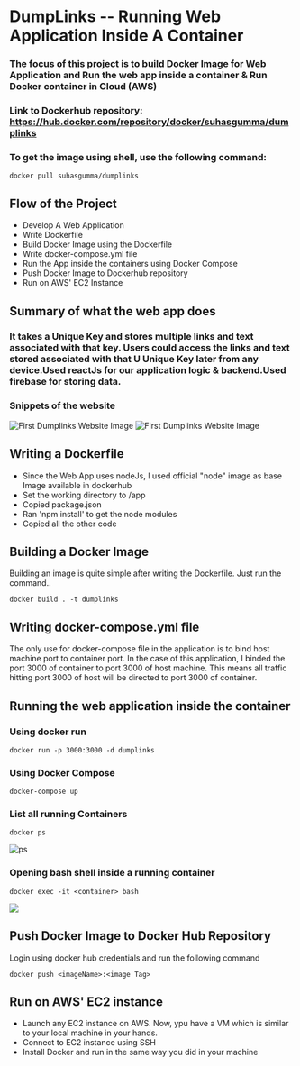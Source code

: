 # DumpLinks -- Running Web Application Inside A Container

### The focus of this project is to build Docker Image for Web Application and Run the web app inside a container & Run Docker container in Cloud (AWS)

### Link to Dockerhub repository: https://hub.docker.com/repository/docker/suhasgumma/dumplinks

### To get the image using shell, use the following command:
```
docker pull suhasgumma/dumplinks
```

## Flow of the Project

- Develop A Web Application
- Write Dockerfile 
- Build Docker Image using the Dockerfile
- Write docker-compose.yml file 
- Run the App inside the containers using Docker Compose
- Push Docker Image to Dockerhub repository
- Run on AWS' EC2 Instance


## Summary of what the web app does

### It takes a Unique Key and stores multiple links and text associated with that key. Users could access the links and text stored associated with that U Unique Key later from any device.Used reactJs for our application logic & backend.Used firebase for storing data. 



### Snippets of the website
![First Dumplinks Website Image](https://github.com/suhasgumma/DumpLinks-Web-App-as-Container/blob/master/ReadMe%20Images/Dumplinks2.png)
![First Dumplinks Website Image](https://github.com/suhasgumma/DumpLinks-Web-App-as-Container/blob/master/ReadMe%20Images/Dumplinks1.png)


## Writing a Dockerfile

- Since the Web App uses nodeJs, I used official "node" image as base Image available in dockerhub
- Set the working directory to /app
- Copied package.json
- Ran 'npm install' to get the node modules
- Copied all the other code

## Building a Docker Image

Building an image is quite simple after writing the Dockerfile. Just run the command..
```
docker build . -t dumplinks
```

## Writing docker-compose.yml file
The only use for docker-compose file in the application is to bind host machine port to container port.
In the case of this application, I binded the port 3000 of container to port 3000 of host machine. This means all traffic hitting port 3000 of host will be directed to port 3000 of container.

## Running the web application inside the container

### Using docker run
```
docker run -p 3000:3000 -d dumplinks
```
### Using Docker Compose

```
docker-compose up
```

### List all running Containers
```
docker ps
```
![ps](https://github.com/suhasgumma/DumpLinks-Web-App-as-Container/blob/master/ReadMe%20Images/docker%20ps.png)

### Opening bash shell inside a running container

```
docker exec -it <container> bash
```

![](https://github.com/suhasgumma/DumpLinks-Web-App-as-Container/blob/master/ReadMe%20Images/inside%20the%20container.png)


## Push Docker Image to Docker Hub Repository

Login using docker hub credentials and run the following command

```
docker push <imageName>:<image Tag>
```


## Run on AWS' EC2 instance
- Launch any EC2 instance on AWS. Now, ypu have a VM which is similar to your local machine in your hands.
- Connect to EC2 instance using SSH
- Install Docker and run in the same way you did in your machine







